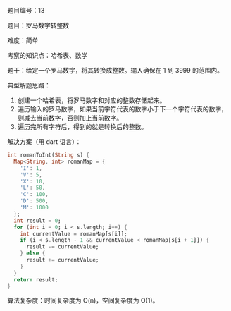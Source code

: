 题目编号：13

题目：罗马数字转整数

难度：简单

考察的知识点：哈希表、数学

题干：给定一个罗马数字，将其转换成整数。输入确保在 1 到 3999 的范围内。

典型解题思路：

1. 创建一个哈希表，将罗马数字和对应的整数存储起来。
2. 遍历输入的罗马数字，如果当前字符代表的数字小于下一个字符代表的数字，则减去当前数字，否则加上当前数字。
3. 遍历完所有字符后，得到的就是转换后的整数。

解决方案（用 dart 语言）：

```dart
int romanToInt(String s) {
  Map<String, int> romanMap = {
    'I': 1,
    'V': 5,
    'X': 10,
    'L': 50,
    'C': 100,
    'D': 500,
    'M': 1000
  };
  int result = 0;
  for (int i = 0; i < s.length; i++) {
    int currentValue = romanMap[s[i]];
    if (i < s.length - 1 && currentValue < romanMap[s[i + 1]]) {
      result -= currentValue;
    } else {
      result += currentValue;
    }
  }
  return result;
}
```

算法复杂度：时间复杂度为 O(n)，空间复杂度为 O(1)。